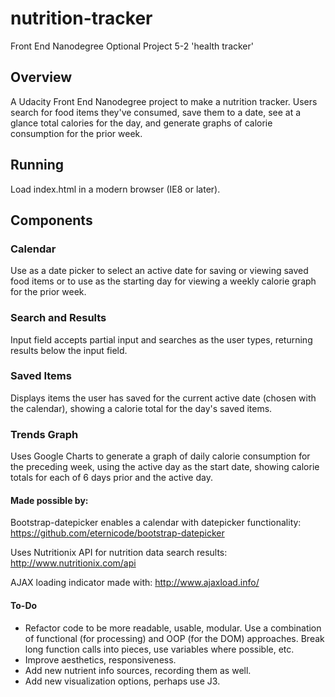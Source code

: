 # nutrition-tracker
Front End Nanodegree Optional Project 5-2 'health tracker'

## Overview
A Udacity Front End Nanodegree project to make a nutrition tracker. Users search for food items they've consumed, save them to a date, see at a glance total calories for the day, and generate graphs of calorie consumption for the prior week.

## Running
Load index.html in a modern browser (IE8 or later).

## Components

### Calendar
Use as a date picker to select an active date for saving or viewing saved food items or to use as the starting day for viewing a weekly calorie graph for the prior week.

### Search and Results
Input field accepts partial input and searches as the user types, returning results below the input field.

### Saved Items
Displays items the user has saved for the current active date (chosen with the calendar), showing a calorie total for the day's saved items.

### Trends Graph
Uses Google Charts to generate a graph of daily calorie consumption for the preceding week, using the active day as the start date, showing calorie totals for each of 6 days prior and the active day.


#### Made possible by:
Bootstrap-datepicker enables a calendar with datepicker functionality:
https://github.com/eternicode/bootstrap-datepicker

Uses Nutritionix API for nutrition data search results:
http://www.nutritionix.com/api

AJAX loading indicator made with:
http://www.ajaxload.info/

#### To-Do

- Refactor code to be more readable, usable, modular. Use a combination of functional (for processing) and OOP (for the DOM) approaches. Break long function calls into pieces, use variables where possible, etc.
- Improve aesthetics, responsiveness.
- Add new nutrient info sources, recording them as well.
- Add new visualization options, perhaps use J3.

